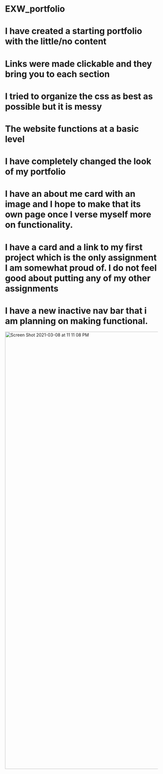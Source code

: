 # EXW_portfolio
# I have created a starting portfolio with the little/no content
# Links were made clickable and they bring you to each section
# I tried to organize the css as best as possible but it is messy
# The website functions at a basic level
# I have completely changed the look of my portfolio
# I have an about me card with an image and I hope to make that its own page once I verse myself more on functionality.
# I have a card and a link to my first project which is the only assignment I am somewhat proud of. I do not feel good about putting any of my other assignments
# I have a new inactive nav bar that i am planning on making functional.
<img width="1440" alt="Screen Shot 2021-03-08 at 11 11 08 PM" src="https://user-images.githubusercontent.com/77955394/110418075-d2674400-8064-11eb-9e18-e3394c159376.png">
